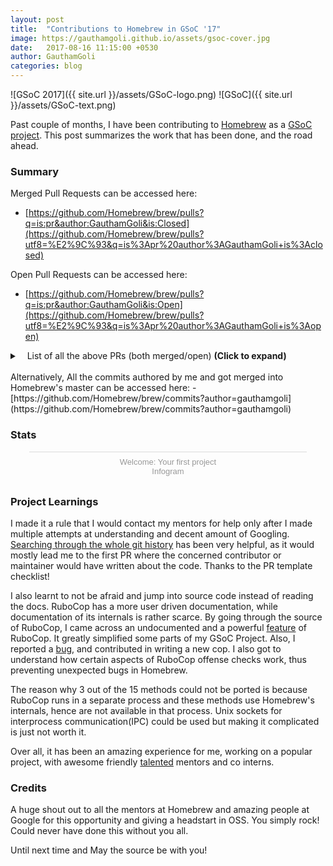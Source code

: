 ```yaml
---
layout: post
title:  "Contributions to Homebrew in GSoC '17"
image: https://gauthamgoli.github.io/assets/gsoc-cover.jpg
date:   2017-08-16 11:15:00 +0530
author: GauthamGoli
categories: blog
---
```

![GSoC 2017]({{ site.url }}/assets/GSoC-logo.png)
![GSoC]({{ site.url }}/assets/GSoC-text.png)



Past couple of months, I have been contributing to [Homebrew](https://github.com/Homebrew/brew) as a [GSoC project](). This post summarizes the work that has been done, and the road ahead.

### Summary

Merged Pull Requests can be accessed here:
 - [https://github.com/Homebrew/brew/pulls?q=is:pr&author:GauthamGoli&is:Closed](https://github.com/Homebrew/brew/pulls?utf8=%E2%9C%93&q=is%3Apr%20author%3AGauthamGoli+is%3Aclosed)

Open Pull Requests can be accessed here:
 - [https://github.com/Homebrew/brew/pulls?q=is:pr&author:GauthamGoli&is:Open](https://github.com/Homebrew/brew/pulls?utf8=%E2%9C%93&q=is%3Apr%20author%3AGauthamGoli+is%3Aopen)

<details>
  <summary>&nbsp;&nbsp;&nbsp;List of all the above PRs (both merged/open) <strong>(Click to expand)</strong></summary>
  <p>
<!-- the above p cannot start right at the beginning of the line and is mandatory for everything else to work -->
<h4>Pull requests that got merged during GSoC work period:</h4>
<ul>
<li> <a href="https://github.com/Homebrew/brew/pull/2610">#2610: Add autocorrect method for ComponentsOrder rubocop and tests</a> </li>
     <li> <a href="https://github.com/Homebrew/brew/pull/2628">#2628: audit: Detect multiline and interpolated strings in formula desc cop</a> </li>
     <li> <a href="https://github.com/Homebrew/brew/pull/2631">#2631: audit: Port audit_homepage method to rubocop and add tests</a> </li>
     <li> <a href="https://github.com/Homebrew/brew/pull/2662">#2662: audit: Port audit_text method to rubocop and add tests</a> </li>
     <li> <a href="https://github.com/Homebrew/brew/pull/2664">#2664: audit: Port audit_caveats method to rubocop and add tests</a> </li>
     <li> <a href="https://github.com/Homebrew/brew/pull/2755">#2755: audit: Port audit_checksum method to rubocop and add tests</a> </li>
     <li> <a href="https://github.com/Homebrew/brew/pull/2776">#2776: audit: Fix audit_checksum method's rubocop and add more tests</a> </li>
     <li> <a href="https://github.com/Homebrew/brew/pull/2790">#2790: audit: Port audit_legacy_patches method to rubocop and add tests</a> </li>
     <li> <a href="https://github.com/Homebrew/brew/pull/2842">#2842: audit: Don't run audit methods when `--only-cops` option is passed</a> </li>
     <li> <a href="https://github.com/Homebrew/brew/pull/2843">#2843: audit: Port audit_conflicts method to rubocop and add tests</a> </li>
     <li> <a href="https://github.com/Homebrew/brew/pull/2853">#2853: style: Don't run FormulaAuditStrict cops when `brew style foo` cmd is executed </a> </li>
     <li> <a href="https://github.com/Homebrew/brew/pull/2879">#2879: audit: Port audit_options non-strict rules to rubocop and add tests</a> </li>
     <li> <a href="https://github.com/Homebrew/brew/pull/2901">#2901: audit: Port audit_options strict rules to rubocop and add tests</a> </li>
     <li> <a href="https://github.com/Homebrew/brew/pull/2905">#2905: audit: Port audit_options rules for new formulae to rubocop and add test</a> </li>
     <li> <a href="https://github.com/Homebrew/brew/pull/2906">#2906: style: disable NewFormulaAudit cops' execution by default unless specified</a> </li>
     <li> <a href="https://github.com/Homebrew/brew/pull/2911">#2911: audit: Port audit_urls partially to rubocop and add corresponding tests </a> </li>
     <li> <a href="https://github.com/Homebrew/brew/pull/2932">#2932: audit: Port audit_urls to rubocop and add corresponding tests Part 2</a> </li>
     <li> <a href="https://github.com/Homebrew/brew/pull/2957">#2957: audit: Run style violations check when `--new-formula` is passed</a> </li>
     <li> <a href="https://github.com/Homebrew/brew/pull/2964">#2964: audit: Port dependency rules from line_problems to rubocop and add tests</a> </li>
     <li> <a href="https://github.com/Homebrew/brew/pull/2975">#2975: audit: Port audit_urls strict rules to rubocop, add tests, autocorrect</a> </li>
     <li> <a href="https://github.com/Homebrew/brew/pull/2976">#2976: audit: Port patches audit code to a rubocop and add tests</a> </li>
     <li> <a href="https://github.com/Homebrew/brew/pull/2980">#2980: audit: fix bug where `brew audit foo` runs every style check.</a> </li>
     <li> <a href="https://github.com/Homebrew/brew/pull/3012">#3012: Add node pattern methods to handle dependency audits in a better way</a> </li>
</ul>
<h4> Pull requests still under review:</h4>
<ul>
    <li> <a href="https://github.com/Homebrew/brew/pull/2982">#2982: audit: Port audit_class to rubocop, add tests and autocorrect</a> </li>
    <li> <a href="https://github.com/Homebrew/brew/pull/2995">#2995: audit: Port line_problems to rubocop and add tests part 2</a> </li>
    <li> <a href="https://github.com/Homebrew/brew/pull/3063">#3063: audit: In Cops and their tests convert all multiline strings to heredocs</a> </li>
</ul>
</p></details>
<br/>
Alternatively, All the commits authored by me and got merged into Homebrew's master can be accessed here:
 - [https://github.com/Homebrew/brew/commits?author=gauthamgoli](https://github.com/Homebrew/brew/commits?author=gauthamgoli)

### Stats

<div class="infogram-embed" data-id="9ba7f11c-5ddb-40ce-aed9-8a5e9ca3fa82" data-type="interactive" data-title="Welcome: Your first project"></div><script>!function(e,t,s,i){var n="InfogramEmbeds",o=e.getElementsByTagName("script"),d=o[0],r=/^http:/.test(e.location)?"http:":"https:";if(/^\/{2}/.test(i)&&(i=r+i),window[n]&&window[n].initialized)window[n].process&&window[n].process();else if(!e.getElementById(s)){var a=e.createElement("script");a.async=1,a.id=s,a.src=i,d.parentNode.insertBefore(a,d)}}(document,0,"infogram-async","//e.infogram.com/js/dist/embed-loader-min.js");</script><div style="padding:8px 0;font-family:Arial!important;font-size:13px!important;line-height:15px!important;text-align:center;border-top:1px solid #dadada;margin:0 30px"><a href="https://infogram.com/9ba7f11c-5ddb-40ce-aed9-8a5e9ca3fa82" style="color:#989898!important;text-decoration:none!important;" target="_blank">Welcome: Your first project</a><br><a href="https://infogram.com" style="color:#989898!important;text-decoration:none!important;" target="_blank" rel="nofollow">Infogram</a></div>

### Project Learnings

I made it a rule that I would contact my mentors for help only after I made multiple attempts at understanding and
decent amount of Googling. [Searching through the whole git history](http://travisjeffery.com/b/2012/02/search-a-git-repo-like-a-ninja/) has been very helpful, as it would mostly lead me to the first PR where the concerned contributor
or maintainer would have written about the code. Thanks to the PR template checklist!

I also learnt to not be afraid and jump into source code instead of reading the docs. RuboCop has a more user driven documentation, while
documentation of its internals is rather scarce. By going through the source of RuboCop, I came across an undocumented
and a powerful [feature](https://github.com/bbatsov/rubocop/blob/master/lib/rubocop/node_pattern.rb) of RuboCop. It greatly simplified some parts of my GSoC Project. Also, I reported a [bug](https://github.com/bbatsov/rubocop/issues/4437),
and contributed in writing a new cop.
I also got to understand how certain aspects of RuboCop offense checks work, thus preventing unexpected bugs in Homebrew.

The reason why 3 out of the 15 methods could not be ported is because RuboCop
 runs in a separate process and these methods use Homebrew's internals, hence are not available in that process. Unix sockets for interprocess communication(IPC) could be used
 but making it complicated is just not worth it.

Over all, it has been an amazing experience for me, working on a popular project, with awesome friendly [talented](https://soundcloud.com/mikemcquaid/sets/anticipated-hindsight) mentors and co interns.

### Credits

A huge shout out to all the mentors at Homebrew and amazing people at Google for this opportunity and giving a headstart in OSS. You simply rock!
Could never have done this without you all.

Until next time and May the source be with you!
